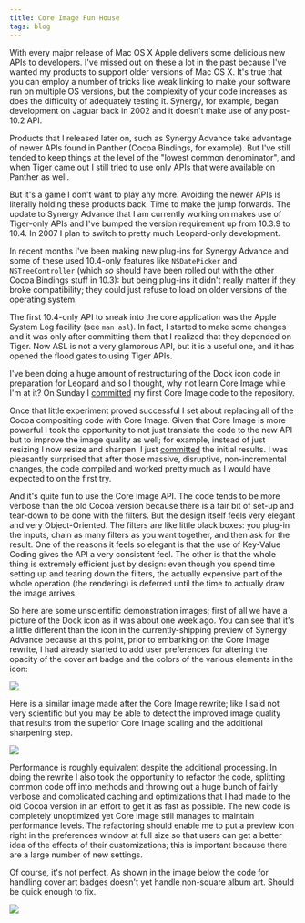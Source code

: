 ```yaml
---
title: Core Image Fun House
tags: blog
---
```


With every major release of Mac OS X Apple delivers some delicious new APIs to developers. I've missed out on these a lot in the past because I've wanted my products to support older versions of Mac OS X. It's true that you can employ a number of tricks like weak linking to make your software run on multiple OS versions, but the complexity of your code increases as does the difficulty of adequately testing it. Synergy, for example, began development on Jaguar back in 2002 and it doesn't make use of any post-10.2 API.

Products that I released later on, such as Synergy Advance take advantage of newer APIs found in Panther (Cocoa Bindings, for example). But I've still tended to keep things at the level of the "lowest common denominator", and when Tiger came out I still tried to use only APIs that were available on Panther as well.

But it's a game I don't want to play any more. Avoiding the newer APIs is literally holding these products back. Time to make the jump forwards. The update to Synergy Advance that I am currently working on makes use of Tiger-only APIs and I've bumped the version requirement up from 10.3.9 to 10.4. In 2007 I plan to switch to pretty much Leopard-only development.

In recent months I've been making new plug-ins for Synergy Advance and some of these used 10.4-only features like `NSDatePicker` and `NSTreeController` (which _so_ should have been rolled out with the other Cocoa Bindings stuff in 10.3): but being plug-ins it didn't really matter if they broke compatibility; they could just refuse to load on older versions of the operating system.

The first 10.4-only API to sneak into the core application was the Apple System Log facility (see `man asl`). In fact, I started to make some changes and it was only after committing them that I realized that they depended on Tiger. Now ASL is not a very glamorous API, but it is a useful one, and it has opened the flood gates to using Tiger APIs.

I've been doing a huge amount of restructuring of the Dock icon code in preparation for Leopard and so I thought, why not learn Core Image while I'm at it? On Sunday I [committed](http://wincent.com/a/about/wincent/weblog/svn-log/archives/2006/12/wocommon_r243_8_items_changed.php) my first Core Image code to the repository.

Once that little experiment proved successful I set about replacing all of the Cocoa compositing code with Core Image. Given that Core Image is more powerful I took the opportunity to not just translate the code to the new API but to improve the image quality as well; for example, instead of just resizing I now resize and sharpen. I just [committed](http://wincent.com/a/about/wincent/weblog/svn-log/archives/2006/12/synergy_advance_r377_16_items.php) the initial results. I was pleasantly surprised that after those massive, disruptive, non-incremental changes, the code compiled and worked pretty much as I would have expected to on the first try.

And it's quite fun to use the Core Image API. The code tends to be more verbose than the old Cocoa version because there is a fair bit of set-up and tear-down to be done with the filters. But the design itself feels very elegant and very Object-Oriented. The filters are like little black boxes: you plug-in the inputs, chain as many filters as you want together, and then ask for the result. One of the reasons it feels so elegant is that the use of Key-Value Coding gives the API a very consistent feel. The other is that the whole thing is extremely efficient just by design: even though you spend time setting up and tearing down the filters, the actually expensive part of the whole operation (the rendering) is deferred until the time to actually draw the image arrives.

So here are some unscientific demonstration images; first of all we have a picture of the Dock icon as it was about one week ago. You can see that it's a little different than the icon in the currently-shipping preview of Synergy Advance because at this point, prior to embarking on the Core Image rewrite, I had already started to add user preferences for altering the opacity of the cover art badge and the colors of the various elements in the icon:

![](/system/images/legacy/SADockBefore.png)

Here is a similar image made after the Core Image rewrite; like I said not very scientific but you may be able to detect the improved image quality that results from the superior Core Image scaling and the additional sharpening step.

![](/system/images/legacy/SADockAfter.png)

Performance is roughly equivalent despite the additional processing. In doing the rewrite I also took the opportunity to refactor the code, splitting common code off into methods and throwing out a huge bunch of fairly verbose and complicated caching and optimizations that I had made to the old Cocoa version in an effort to get it as fast as possible. The new code is completely unoptimized yet Core Image still manages to maintain performance levels. The refactoring should enable me to put a preview icon right in the preferences window at full size so that users can get a better idea of the effects of their customizations; this is important because there are a large number of new settings.

Of course, it's not perfect. As shown in the image below the code for handling cover art badges doesn't yet handle non-square album art. Should be quick enough to fix.

![](/system/images/legacy/SADockBug.png)
